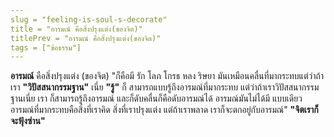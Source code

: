 ```yaml
---
slug = "feeling-is-soul-s-decorate"
title = "อารมณ์ คือสิ่งปรุงแต่ง(ของจิต)"
titlePrev = "อารมณ์ คือสิ่งปรุงแต่ง(ของจิต)"
tags = ["ข้อธรรม"]
---
```


**อารมณ์** คือสิ่งปรุงแต่ง (ของจิต) "ก็คือมี รัก โลภ โกรธ หลง ริษยา
มันเหมือนคลื่นที่มากระทบแต่ว่าถ้าเรา **"วิปัสสนากรรมฐาน"** เนี่ย **"รู้"** ก็
สามารถแบบรู้ถึงอารมณ์ที่มากระทบ แต่ว่าถ้าเราวิปัสสนากรรมฐานเนี่ย เรา
ก็สามารถรู้ถึงอารมณ์ และก็ดับคลื่นก็คือดับอารมณ์ได้ อารมณ์มันไม่ได้มี
แบบเดียว อารมณ์ที่มากระทบคือสิ่งที่เราคิด สิ่งที่เราปรุงแต่ง แต่ถ้าเราพลาด
เราก็จะตกอยู่กับอารมณ์" **"จิตเราก็จะฟุ้งซ่าน"**

